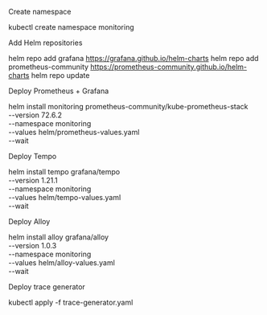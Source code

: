 Create namespace

kubectl create namespace monitoring


Add Helm repositories

helm repo add grafana https://grafana.github.io/helm-charts
helm repo add prometheus-community https://prometheus-community.github.io/helm-charts
helm repo update


Deploy Prometheus + Grafana

helm install monitoring prometheus-community/kube-prometheus-stack \
  --version 72.6.2 \
  --namespace monitoring \
  --values helm/prometheus-values.yaml \
  --wait

Deploy Tempo

  helm install tempo grafana/tempo \
  --version 1.21.1 \
  --namespace monitoring \
  --values helm/tempo-values.yaml \
  --wait

Deploy Alloy

  helm install alloy grafana/alloy \
  --version 1.0.3 \
  --namespace monitoring \
  --values helm/alloy-values.yaml \
  --wait

   Deploy trace generator

   kubectl apply -f trace-generator.yaml